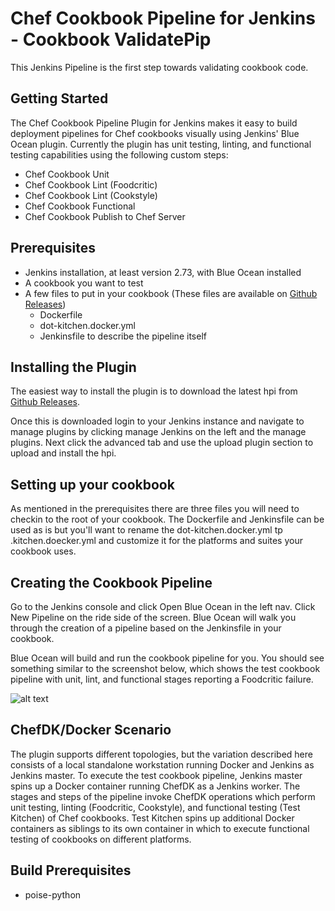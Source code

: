 # Chef Cookbook Pipeline for Jenkins - Cookbook ValidatePip

This Jenkins Pipeline is the first step towards validating cookbook code. 

## Getting Started

The Chef Cookbook Pipeline Plugin for Jenkins makes it easy to build deployment pipelines for Chef cookbooks visually using Jenkins' Blue Ocean plugin. Currently the plugin has unit testing, linting, and functional testing capabilities using the following custom steps:
- Chef Cookbook Unit
- Chef Cookbook Lint (Foodcritic)
- Chef Cookbook Lint (Cookstyle)
- Chef Cookbook Functional
- Chef Cookbook Publish to Chef Server

## Prerequisites

- Jenkins installation, at least version 2.73, with Blue Ocean installed
- A cookbook you want to test
- A few files to put in your cookbook (These files are available on [Github Releases](https://github.com/chef/chef-jenkins-plugin/releases))
  * Dockerfile
  * dot-kitchen.docker.yml
  * Jenkinsfile to describe the pipeline itself

## Installing the Plugin

The easiest way to install the plugin is to download the latest hpi from [Github Releases](https://github.com/chef/chef-jenkins-plugin/releases).

Once this is downloaded login to your Jenkins instance and navigate to manage plugins by clicking manage Jenkins on the left and the manage plugins. Next click the advanced tab and use the upload plugin section to upload and install the hpi.

## Setting up your cookbook

As mentioned in the prerequisites there are three files you will need to checkin to the root of your cookbook. The Dockerfile and Jenkinsfile can be used as is but you'll want to rename the dot-kitchen.docker.yml tp .kitchen.doecker.yml and customize it for the platforms and suites your cookbook uses.

## Creating the Cookbook Pipeline

Go to the Jenkins console and click Open Blue Ocean in the left nav. Click New Pipeline on the ride side of the screen. Blue Ocean will walk you through the creation of a pipeline based on the Jenkinsfile in your cookbook.

Blue Ocean will build and run the cookbook pipeline for you. You should see something similar to the screenshot below, which shows the test cookbook pipeline with unit, lint, and functional stages reporting a Foodcritic failure.

![alt text](readme.png "Chef Test Cookbook Pipeline with Unit, Lint, and Functional Stages reporting Foodcritic Failure")

## ChefDK/Docker Scenario

The plugin supports different topologies, but the variation described here consists of a local standalone workstation running Docker and Jenkins as Jenkins master. To execute the test cookbook pipeline, Jenkins master spins up a Docker container running ChefDK as a Jenkins worker. The stages and steps of the pipeline invoke ChefDK operations which perform unit testing, linting (Foodcritic, Cookstyle), and functional testing (Test Kitchen) of Chef cookbooks. Test Kitchen spins up additional Docker containers as siblings to its own container in which to execute functional testing of cookbooks on different platforms.

## Build Prerequisites

- poise-python



